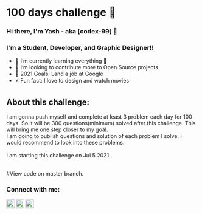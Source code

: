 # 100 days challenge 👋
### Hi there, I'm Yash - aka [codex-99] 👋

### I'm a Student, Developer, and Graphic Designer!!

- 🌱 I’m currently learning everything 🤣
- 👯 I’m looking to contribute more to Open Source projects
- 🥅 2021 Goals: Land a job at Google
- ⚡ Fun fact: I love to design and watch movies

## About this challenge:

I am gonna push myself and complete at least 3 problem each day for 100 days. So it will be 300 questions(minimum) solved after this challenge. This will bring me one step closer to my goal.
<br />
I am going to publish questions and solution of each problem I solve. I would recommend to look into these problems.
<br /> <br />
I am starting this challenge on Jul 5 2021 .
<br />
<br />

#View code on master branch.

### Connect with me:

[<img align="left" alt="grapherr_10 | Twitter" width="22px" src="https://cdn.jsdelivr.net/npm/simple-icons@v3/icons/twitter.svg" />][twitter]
[<img align="left" alt="codex-99 | LinkedIn" width="22px" src="https://cdn.jsdelivr.net/npm/simple-icons@v3/icons/linkedin.svg" />][linkedin]
[<img align="left" alt="grapherr_10 | Instagram" width="22px" src="https://cdn.jsdelivr.net/npm/simple-icons@v3/icons/instagram.svg" />][instagram]

<br />

[twitter]: https://twitter.com/grapherr_10
[instagram]: https://instagram.com/grapherr_10
[linkedin]: https://www.linkedin.com/in/yash-soni-51000417b/
